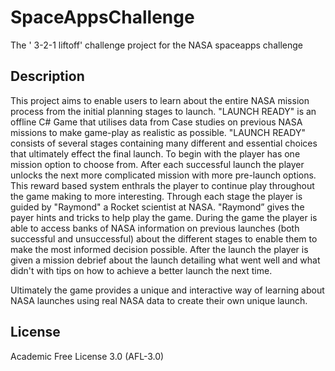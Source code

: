 # SpaceAppsChallenge
The ' 3-2-1 liftoff' challenge project for the NASA spaceapps challenge

## Description

This project aims to enable users to learn about the entire NASA mission process from the initial planning stages to launch. "LAUNCH READY" is an offline C# Game that utilises data from Case studies on previous NASA missions to make game-play as realistic as possible. "LAUNCH READY" consists of several stages containing many different and essential choices that ultimately effect the final launch. To begin with the player has one mission option to choose from. After each successful launch the player unlocks the next more complicated mission with more pre-launch options. This reward based system enthrals the player to continue play throughout the game making to more interesting. Through each stage the player is guided by "Raymond" a Rocket scientist at NASA. "Raymond” gives the payer hints and tricks to help play the game. During the game the player is able to access banks of NASA information on previous launches (both successful and unsuccessful) about the different stages to enable them to make the most informed decision possible. After the launch the player is given a mission debrief about the launch detailing what went well and what didn't with tips on how to achieve a better launch the next time.

Ultimately the game provides a unique and interactive way of learning about NASA launches using real NASA data to create their own unique launch. 

## License

Academic Free License 3.0 (AFL-3.0)
